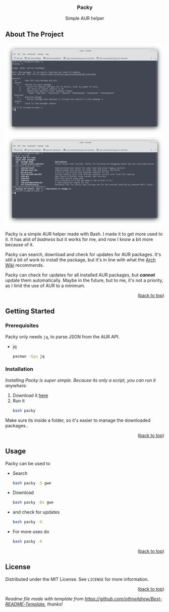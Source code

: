 <div id="top"></div>
<!--
*** Thanks for checking out the Best-README-Template. If you have a suggestion
*** that would make this better, please fork the repo and create a pull request
*** or simply open an issue with the tag "enhancement".
*** Don't forget to give the project a star!
*** Thanks again! Now go create something AMAZING! :D
-->

<!-- PROJECT LOGO -->
<br />
<div align="center">
  <h3 align="center">Packy</h3>
  <p align="center">
    Simple AUR helper
    <br />
  </p>
</div>



<!-- ABOUT THE PROJECT -->
## About The Project

![](screenshot2)
![](screenshot1)

Packy is a simple AUR helper made with Bash. I made it to get more used to it. It has alot of _badness_ but it works for me, and now I know a bit more because of it.

Packy can search, download and check for updates for AUR packages. It's still a bit of work to install the package, but it's in line with what the [Arch Wiki](https://wiki.archlinux.org/title/System_maintenance#Be_careful_with_unofficial_packages) recommends.

Packy can check for updates for all installed AUR packages, but ***cannot*** update them automatically. Maybe in the future, but to me, it's not a priority, as I limit the use of AUR to a minimum.

<p align="right">(<a href="#top">back to top</a>)</p>

<!-- GETTING STARTED -->
## Getting Started

### Prerequisites

Packy only needs ```jq```, to parse JSON from the AUR API.
* jq
  ```sh
  pacman -Syu jq
  ```

### Installation

_Installing Packy is super simple. Because its only a script, you can run it anywhere._

1. Download it [here](https://github.com/rtxx/scripts/blob/main/packy/packy)
2. Run it
   ```sh
   bash packy
   ```
Make sure its inside a folder, so it's easier to manage the downloaded packages..

<p align="right">(<a href="#top">back to top</a>)</p>



<!-- USAGE EXAMPLES -->
## Usage

Packy can be used to 

* Search
  ```sh
  bash packy -S gwe
  ```
* Download
  ```sh
  bash packy -Dx gwe
  ```
* and check for updates
  ```sh
  bash packy -U
  ```
* For more uses do
  ```sh
  bash packy -h
     ```
<p align="right">(<a href="#top">back to top</a>)</p>



<!-- LICENSE -->
## License

Distributed under the MIT License. See `LICENSE` for more information.

<p align="right">(<a href="#top">back to top</a>)</p>

_Readme file made with template from https://github.com/othneildrew/Best-README-Template, thanks!_

<!-- MARKDOWN LINKS & IMAGES -->
<!-- https://www.markdownguide.org/basic-syntax/#reference-style-links -->
[product-screenshot]: screenshot1.png
